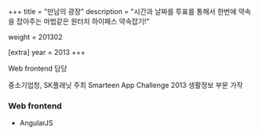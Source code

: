 +++
title = "만남의 광장"
description = "시간과 날짜를 투표를 통해서 한번에 약속을 잡아주는 마법같은 원터치 하이패스 약속잡기!"

weight = 201302

[extra]
year = 2013
+++

Web frontend 담당

중소기업청, SK플래닛 주최 Smarteen App Challenge 2013 생활정보 부문 가작

### Web frontend

- AngularJS
